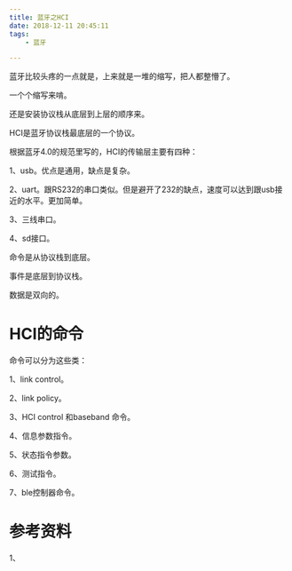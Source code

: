 ```yaml
---
title: 蓝牙之HCI
date: 2018-12-11 20:45:11
tags:
	- 蓝牙

---
```




蓝牙比较头疼的一点就是，上来就是一堆的缩写，把人都整懵了。

一个个缩写来啃。

还是安装协议栈从底层到上层的顺序来。



HCI是蓝牙协议栈最底层的一个协议。

根据蓝牙4.0的规范里写的，HCI的传输层主要有四种：

1、usb。优点是通用，缺点是复杂。

2、uart。跟RS232的串口类似。但是避开了232的缺点，速度可以达到跟usb接近的水平。更加简单。

3、三线串口。

4、sd接口。



命令是从协议栈到底层。

事件是底层到协议栈。

数据是双向的。



# HCI的命令

命令可以分为这些类：

1、link control。

2、link policy。

3、HCI control 和baseband 命令。

4、信息参数指令。

5、状态指令参数。

6、测试指令。

7、ble控制器命令。





# 参考资料

1、